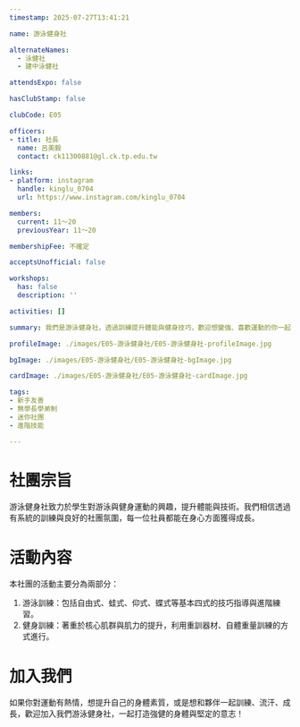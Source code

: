 ```yaml
---
timestamp: 2025-07-27T13:41:21

name: 游泳健身社

alternateNames:
  - 泳健社
  - 建中泳健社

attendsExpo: false

hasClubStamp: false

clubCode: E05

officers:
- title: 社長
  name: 呂美毅
  contact: ck11300881@gl.ck.tp.edu.tw

links:
- platform: instagram
  handle: kinglu_0704
  url: https://www.instagram.com/kinglu_0704

members:
  current: 11～20
  previousYear: 11～20

membershipFee: 不確定

acceptsUnofficial: false

workshops:
  has: false
  description: ''

activities: []

summary: 我們是游泳健身社，透過訓練提升體能與健身技巧，歡迎想變強、喜歡運動的你一起加入！

profileImage: ./images/E05-游泳健身社/E05-游泳健身社-profileImage.jpg

bgImage: ./images/E05-游泳健身社/E05-游泳健身社-bgImage.jpg

cardImage: ./images/E05-游泳健身社/E05-游泳健身社-cardImage.jpg

tags:
- 新手友善
- 無學長學弟制
- 迷你社團
- 進階技能

---
```



# 社團宗旨

游泳健身社致力於學生對游泳與健身運動的興趣，提升體能與技術。我們相信透過有系統的訓練與良好的社團氛圍，每一位社員都能在身心方面獲得成長。

# 活動內容

本社團的活動主要分為兩部分：
1.  游泳訓練：包括自由式、蛙式、仰式、蝶式等基本四式的技巧指導與進階練習。
2. 健身訓練：著重於核心肌群與肌力的提升，利用重訓器材、自體重量訓練的方式進行。

# 加入我們

如果你對運動有熱情，想提升自己的身體素質，或是想和夥伴一起訓練、流汗、成長，歡迎加入我們游泳健身社，一起打造強健的身體與堅定的意志！

